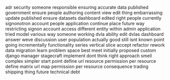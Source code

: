 adr security someone responsible ensuring accurate data published government ensure people authoring content view edit thing embarrassing update published ensure datasets dashboard edited right people currently signonotron account people application continue place future way restricting signon account access different entity within admin application tried model various way someone working dvla ability edit dvlas dashboard answer weve discussion user population actually good still isnt known point going incrementally functionality series vertical slice accept refactor rework data migration learn problem space best meet initially proposed custom django manager stagecraft implement dont think right approach smell complex simpler start point define url resource permission per resource define matrix url map permission per resource consequence trading shipping thing future technical debt